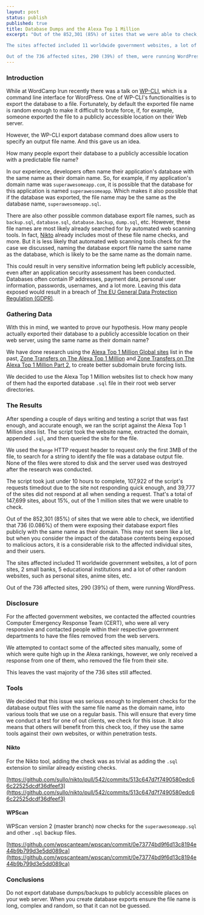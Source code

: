 ```yaml
---
layout: post
status: publish
published: true
title: Database Dumps and the Alexa Top 1 Million
excerpt: "Out of the 852,301 (85%) of sites that we were able to check, we identified that 736 (0.086%) of them were exposing their database export files publicly with the same name as their domain. This may not seem like a lot, but when you consider the impact of the database contents being exposed to malicious actors, it is a considerable risk to the affected individual sites, and their users.

The sites affected included 11 worldwide government websites, a lot of porn sites, 2 small banks, 5 educational institutions and a lot of other random websites, such as personal sites, anime sites, etc.

Out of the 736 affected sites, 290 (39%) of them, were running WordPress."
---
```


### Introduction

While at WordCamp Irun recently there was a talk on [WP-CLI](https://wp-cli.org/), which is a command line interface for WordPress. One of WP-CLI's functionalities is to export the database to a file. Fortunately, by default the exported file name is random enough to make it difficult to brute force, if, for example, someone exported the file to a publicly accessible location on their Web server.

However, the WP-CLI export database command does allow users to specify an output file name. And this gave us an idea.

How many people export their database to a publicly accessible location with a predictable file name?

In our experience, developers often name their application's database with the same name as their domain name. So, for example, if my application's domain name was ```superawesomeapp.com```, it is possible that the database for this application is named ```superawesomeapp```. Which makes it also possible that if the database was exported, the file name may be the same as the database name, ```superawesomeapp.sql```.

There are also other possible common database export file names, such as ```backup.sql```, ```database.sql```, ```database.backup```, ```dump.sql```, etc. However, these file names are most likely already searched for by automated web scanning tools. In fact, [Nikto](https://github.com/sullo/nikto) already includes most of these file name checks, and more. But it is less likely that automated web scanning tools check for the case we discussed, naming the database export file name the same name as the database, which is likely to be the same name as the domain name.

This could result in very sensitive information being left publicly accessible, even after an application security assessment has been conducted. Databases often contain IP addresses, payment data, personal user information, passwords, usernames, and a lot more. Leaving this data exposed would result in a breach of [The EU General Data Protection Regulation (GDPR)](https://www.eugdpr.org/).

### Gathering Data

With this in mind, we wanted to prove our hypothesis. How many people actually exported their database to a publicly accessible location on their web server, using the same name as their domain name?

We have done research using the [Alexa Top 1 Million Global sites](https://www.alexa.com/topsites) list in the past, [Zone Transfers on The Alexa Top 1 Million](https://blog.dewhurstsecurity.com/2013/08/03/zone-transfers-on-the-alexa-top-1-million.html) and [Zone Transfers on The Alexa Top 1 Million Part 2](https://blog.dewhurstsecurity.com/2013/08/08/zone-transfers-on-the-alexa-top-1-million-part-2.html), to create better subdomain brute forcing lists.

We decided to use the Alexa Top 1 Million websites list to check how many of them had the exported database ```.sql``` file in their root web server directories.

### The Results

After spending a couple of days writing and testing a script that was fast enough, and accurate enough, we ran the script against the Alexa Top 1 Million sites list. The script took the website name, extracted the domain, appended ```.sql```, and then queried the site for the file.

We used the ```Range``` HTTP request header to request only the first 3MB of the file, to search for a string to identify the file was a database output file. None of the files were stored to disk and the server used was destroyed after the research was conducted.

The script took just under 10 hours to complete, 107,922 of the script's requests timedout due to the site not responding quick enough, and 39,777 of the sites did not respond at all when sending a request. That's a total of 147,699 sites, about 15%, out of the 1 million sites that we were unable to check.

Out of the 852,301 (85%) of sites that we were able to check, we identified that 736 (0.086%) of them were exposing their database export files publicly with the same name as their domain. This may not seem like a lot, but when you consider the impact of the database contents being exposed to malicious actors, it is a considerable risk to the affected individual sites, and their users.

The sites affected included 11 worldwide government websites, a lot of porn sites, 2 small banks, 5 educational institutions and a lot of other random websites, such as personal sites, anime sites, etc.

Out of the 736 affected sites, 290 (39%) of them, were running WordPress.

### Disclosure

For the affected government websites, we contacted the affected countries Computer Emergency Response Team (CERT), who were all very responsive and contacted people within their respective government departments to have the files removed from the web servers.

We attempted to contact some of the affected sites manually, some of which were quite high up in the Alexa rankings, however, we only received a response from one of them, who removed the file from their site.

This leaves the vast majority of the 736 sites still affected.

### Tools

We decided that this issue was serious enough to implement checks for the database output files with the same file name as the domain name, into various tools that we use on a regular basis. This will ensure that every time we conduct a test for one of out clients, we check for this issue. It also means that others will benefit from this check too, if they use the same tools against their own websites, or within penetration tests.

#### Nikto

For the Nikto tool, adding the check was as trivial as adding the ```.sql``` extension to similar already existing checks.

[https://github.com/sullo/nikto/pull/542/commits/513c647d7f7490580edc66c22525dcdf36dfeef3](https://github.com/sullo/nikto/pull/542/commits/513c647d7f7490580edc66c22525dcdf36dfeef3)

#### WPScan

WPScan version 2 (master branch) now checks for the ```superawesomeapp.sql``` and other ```.sql``` backup files.

[https://github.com/wpscanteam/wpscan/commit/0e73774bd9f6d13c8194e44b9b799d3e5dd089ca](https://github.com/wpscanteam/wpscan/commit/0e73774bd9f6d13c8194e44b9b799d3e5dd089ca)

### Conclusions

Do not export database dumps/backups to publicly accessible places on your web server. When you create database exports ensure the file name is long, complex and random, so that it can not be guessed.